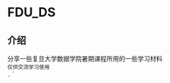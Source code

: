 # FDU_DS
## 介绍
分享一些复旦大学数据学院暑期课程所用的一些学习材料  
`仅供交流学习使用                                                                    .`                                              ` 
